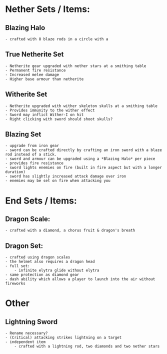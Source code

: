 

# Nether Sets / Items:

## Blazing Halo
    - crafted with 8 blaze rods in a circle with a

## True Netherite Set
    - Netherite gear upgraded with nether stars at a smithing table
    - Permanent fire resistance
    - Increased melee damage
    - Higher base armour than netherite

## Witherite Set
    - Netherite upgraded with wither skeleton skulls at a smithing table
    - Provides immunity to the wither effect
    - Sword may inflict Wither-I on hit
    - Right clicking with sword should shoot skulls?

## Blazing Set
    - upgrade from iron gear
    - sword can be crafted directly by crafting an iron sword with a blaze rod instead of a stick.
    - sword and armour can be upgraded using a *Blazing Halo* per piece
    - provides fire resistance
    - sword lights enemies on fire (built in fire aspect but with a longer duration)
    - sword has slightly increased attack damage over iron
    - enemies may be set on fire when attacking you

# End Sets / Items:
    
## Dragon Scale:
    - crafted with a diamond, a chorus fruit & dragon's breath

## Dragon Set:
    - crafted using dragon scales
    - the helmet also requires a dragon head
    - full set:
        - infinite elytra glide without elytra
    - same protection as diamond gear
    - dash ability which allows a player to launch into the air without fireworks


# Other

## Lightning Sword 
    - Rename necessary?
    - (Critical) attacking strikes lightning on a target
    - independent item 
        - crafted with a lightning rod, two diamonds and two nether stars